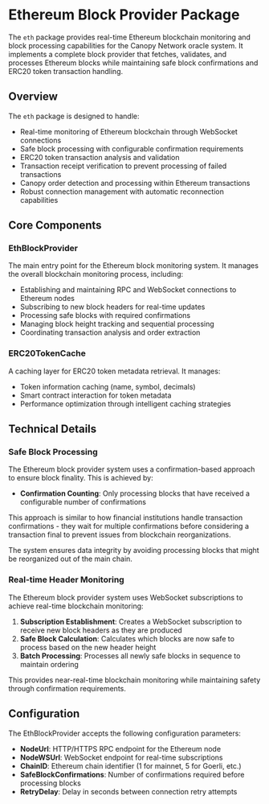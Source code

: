 # Ethereum Block Provider Package

The `eth` package provides real-time Ethereum blockchain monitoring and block processing capabilities for the Canopy Network oracle system. It implements a complete block provider that fetches, validates, and processes Ethereum blocks while maintaining safe block confirmations and ERC20 token transaction handling.

## Overview

The `eth` package is designed to handle:
- Real-time monitoring of Ethereum blockchain through WebSocket connections
- Safe block processing with configurable confirmation requirements
- ERC20 token transaction analysis and validation
- Transaction receipt verification to prevent processing of failed transactions
- Canopy order detection and processing within Ethereum transactions
- Robust connection management with automatic reconnection capabilities

## Core Components

### EthBlockProvider

The main entry point for the Ethereum block monitoring system. It manages the overall blockchain monitoring process, including:
- Establishing and maintaining RPC and WebSocket connections to Ethereum nodes
- Subscribing to new block headers for real-time updates
- Processing safe blocks with required confirmations
- Managing block height tracking and sequential processing
- Coordinating transaction analysis and order extraction

### ERC20TokenCache

A caching layer for ERC20 token metadata retrieval. It manages:
- Token information caching (name, symbol, decimals)
- Smart contract interaction for token metadata
- Performance optimization through intelligent caching strategies

## Technical Details

### Safe Block Processing

The Ethereum block provider system uses a confirmation-based approach to ensure block finality. This is achieved by:

- **Confirmation Counting**: Only processing blocks that have received a configurable number of confirmations

This approach is similar to how financial institutions handle transaction confirmations - they wait for multiple confirmations before considering a transaction final to prevent issues from blockchain reorganizations.

The system ensures data integrity by avoiding processing blocks that might be reorganized out of the main chain.

### Real-time Header Monitoring

The Ethereum block provider system uses WebSocket subscriptions to achieve real-time blockchain monitoring:

1. **Subscription Establishment**: Creates a WebSocket subscription to receive new block headers as they are produced
2. **Safe Block Calculation**: Calculates which blocks are now safe to process based on the new header height
3. **Batch Processing**: Processes all newly safe blocks in sequence to maintain ordering

This provides near-real-time blockchain monitoring while maintaining safety through confirmation requirements.

## Configuration

The EthBlockProvider accepts the following configuration parameters:

- **NodeUrl**: HTTP/HTTPS RPC endpoint for the Ethereum node
- **NodeWSUrl**: WebSocket endpoint for real-time subscriptions
- **ChainID**: Ethereum chain identifier (1 for mainnet, 5 for Goerli, etc.)
- **SafeBlockConfirmations**: Number of confirmations required before processing blocks
- **RetryDelay**: Delay in seconds between connection retry attempts
